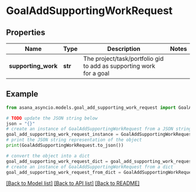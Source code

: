 # GoalAddSupportingWorkRequest


## Properties

Name | Type | Description | Notes
------------ | ------------- | ------------- | -------------
**supporting_work** | **str** | The project/task/portfolio gid to add as supporting work for a goal | 

## Example

```python
from asana_asyncio.models.goal_add_supporting_work_request import GoalAddSupportingWorkRequest

# TODO update the JSON string below
json = "{}"
# create an instance of GoalAddSupportingWorkRequest from a JSON string
goal_add_supporting_work_request_instance = GoalAddSupportingWorkRequest.from_json(json)
# print the JSON string representation of the object
print(GoalAddSupportingWorkRequest.to_json())

# convert the object into a dict
goal_add_supporting_work_request_dict = goal_add_supporting_work_request_instance.to_dict()
# create an instance of GoalAddSupportingWorkRequest from a dict
goal_add_supporting_work_request_from_dict = GoalAddSupportingWorkRequest.from_dict(goal_add_supporting_work_request_dict)
```
[[Back to Model list]](../README.md#documentation-for-models) [[Back to API list]](../README.md#documentation-for-api-endpoints) [[Back to README]](../README.md)



